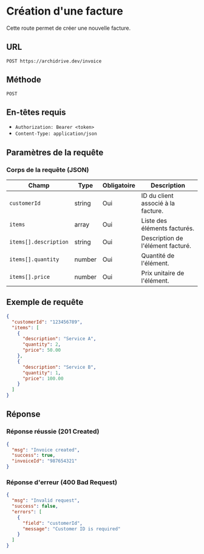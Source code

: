 # Création d'une facture

Cette route permet de créer une nouvelle facture.

## URL

`POST https://archidrive.dev/invoice`

## Méthode

`POST`

## En-têtes requis

- `Authorization: Bearer <token>`
- `Content-Type: application/json`

## Paramètres de la requête

### Corps de la requête (JSON)

| Champ         | Type   | Obligatoire | Description                               |
|---------------|--------|-------------|-------------------------------------------|
| `customerId`  | string | Oui         | ID du client associé à la facture.         |
| `items`       | array  | Oui         | Liste des éléments facturés.               |
| `items[].description` | string | Oui | Description de l'élément facturé.          |
| `items[].quantity`    | number | Oui | Quantité de l'élément.                     |
| `items[].price`       | number | Oui | Prix unitaire de l'élément.                |

## Exemple de requête

```json
{
  "customerId": "123456789",
  "items": [
    {
      "description": "Service A",
      "quantity": 2,
      "price": 50.00
    },
    {
      "description": "Service B",
      "quantity": 1,
      "price": 100.00
    }
  ]
}
```

## Réponse

### Réponse réussie (201 Created)

```json
{
  "msg": "Invoice created",
  "success": true,
  "invoiceId": "987654321"
}
```

### Réponse d'erreur (400 Bad Request)

```json
{
  "msg": "Invalid request",
  "success": false,
  "errors": [
    {
      "field": "customerId",
      "message": "Customer ID is required"
    }
  ]
}
```